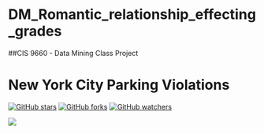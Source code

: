 # DM_Romantic_relationship_effecting_grades
##CIS 9660 - Data Mining Class Project

# New York City Parking Violations
[![GitHub stars](https://img.shields.io/github.com/YuboC/DM_Romantic_relationship_effecting_grades.svg?style=flat&label=Star)](https://github.com/YuboC/STA9760-NewYorkPV/stargazers)
[![GitHub forks](https://img.shields.io/github/forks/YuboC/DM_Romantic_relationship_effecting_grades.svg?style=flat&label=Fork)](https://github.com/YuboC/STA9760-NewYorkPV/fork)
[![GitHub watchers](https://img.shields.io/github/watchers/YuboC/DM_Romantic_relationship_effecting_grades.svg?style=flat&label=Watch)](https://github.com/YuboC/STA9760-NewYorkPV/watchers)

![](https://github.com/YuboC/DM_Romantic_relationship_effecting_grades/blob/master/infographic/infographic.png)
